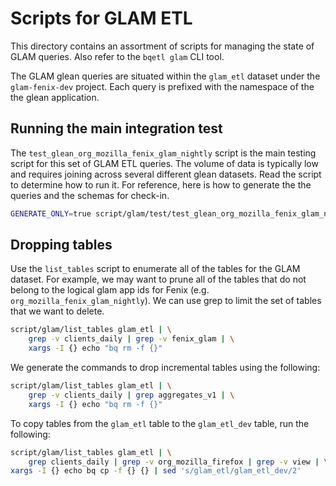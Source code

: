 # Scripts for GLAM ETL

This directory contains an assortment of scripts for managing the state of GLAM
queries. Also refer to the `bqetl glam` CLI tool.

The GLAM glean queries are situated within the `glam_etl` dataset under the
`glam-fenix-dev` project. Each query is prefixed with the namespace of the the
glean application.

## Running the main integration test

The `test_glean_org_mozilla_fenix_glam_nightly` script is the main testing
script for this set of GLAM ETL queries. The volume of data is typically low and
requires joining across several different glean datasets. Read the script to
determine how to run it. For reference, here is how to generate the the queries
and the schemas for check-in.

```bash
GENERATE_ONLY=true script/glam/test/test_glean_org_mozilla_fenix_glam_nightly
```

## Dropping tables

Use the `list_tables` script to enumerate all of the tables for the GLAM
dataset. For example, we may want to prune all of the tables that do not belong
to the logical glam app ids for Fenix (e.g. `org_mozilla_fenix_glam_nightly`).
We can use grep to limit the set of tables that we want to delete.

```bash
script/glam/list_tables glam_etl | \
    grep -v clients_daily | grep -v fenix_glam | \
    xargs -I {} echo "bq rm -f {}"
```

We generate the commands to drop incremental tables using the following:

```bash
script/glam/list_tables glam_etl | \
    grep -v clients_daily | grep aggregates_v1 | \
    xargs -I {} echo "bq rm -f {}"
```

To copy tables from the `glam_etl` table to the `glam_etl_dev` table, run the
following:

```bash
script/glam/list_tables glam_etl | \
    grep clients_daily | grep -v org_mozilla_firefox | grep -v view | \
xargs -I {} echo bq cp -f {} {} | sed 's/glam_etl/glam_etl_dev/2'
```
